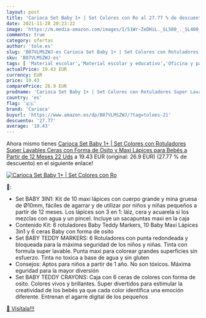 ```yaml
---
layout: post
title: 'Carioca Set Baby 1+ | Set Colores con Ro al 27.77 % de descuento'
date: 2021-11-28 20:23:22
image: 'https://m.media-amazon.com/images/I/51Wr-ZeDHiL._SL500_._SL400_.jpg'
comments: true
category: ofertas
author: 'tole.es'
slug: 'B07VLMSZWJ-es Carioca Set Baby 1+ | Set Colores con Rotuladores Super...'
sku: 'B07VLMSZWJ-es'
tags: [ 'Material escolar','Material escolar y educativo','Oficina y papelería','Sets de material escolar','bebés','carioca', ]
actualPrice: 19.43 EUR
currency: EUR
price: 19.43
comparePrice: 26.9 EUR
prodname: 'Carioca Set Baby 1+ | Set Colores con Rotuladores Super Lavables  Ceras con Forma de Osito y Maxi Lápices para Bebés a Partir de 12 Meses  22 Uds'
country: 'es'
flag: '🇪🇸'
brand: 'Carioca'
buyurl: 'https://www.amazon.es/dp/B07VLMSZWJ/?tag=tolees-21'
descuento: '27.77'
average: '19.43'
---
```


Ahora mismo tienes [Carioca Set Baby 1+ | Set Colores con Rotuladores Super Lavables  Ceras con Forma de Osito y Maxi Lápices para Bebés a Partir de 12 Meses  22 Uds](https://www.amazon.es/dp/B07VLMSZWJ/?tag=tolees-21) a 19.43 EUR (original: 26.9 EUR) (27.77 %  de descuento) en el siguiente enlace!

[![Carioca Set Baby 1+ | Set Colores con Ro](https://m.media-amazon.com/images/I/51Wr-ZeDHiL._SL500_._SL400_.jpg)](https://www.amazon.es/dp/B07VLMSZWJ/?tag=tolees-21)

🔎:

- Set BABY 3IN1: Kit de 10 maxi lápices con cuerpo grande y mina gruesa de Ø10mm, fáciles de agarrar y de utilizar por niños y niñas pequeños a partir de 12 meses. Los lápices son 3 en 1: láìz, cera y acuarela si los mezclas con agua y un pincel. Incluye un sacapuntas maxi en la caja
- Contenido Kit: 6 rotuladores Baby Teddy Markers, 10 Baby Maxi Lápices 3in1 y 6 ceras Baby con forma de osito
- Set BABY TEDDY MARKERS: 6 Rotuladores con punta redondeada y bloqueada para la máxima seguridad de los niños y niñas. Tinta con formula super lavable. Punta maxi para colorear grandes superficies sin esfuerzo. Tinta no toxica a base de agua y sin gluten
- Consejos: Aptos para niños a partir de 1 año. No son tóxicos. Máxima eguridad para la mayor diversión
- Set BABY TEDDY CRAYONS: Caja con 6 ceras de colores con forma de osito. Colores vivos y brillantes. Super divertidos para estimular la creatividad de los bebés ya que cada color identifica una emoción diferente. Entrenan el agarre digital de los pequeños

[🛒 Visítala!!!](https://www.amazon.es/dp/B07VLMSZWJ/?tag=tolees-21)
